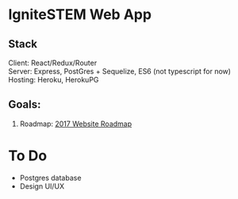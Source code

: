 # IgniteSTEM Web App

## Stack
Client: React/Redux/Router  
Server: Express, PostGres + Sequelize, ES6 (not typescript for now)  
Hosting: Heroku, HerokuPG

## Goals:
1. Roadmap: [2017 Website Roadmap](https://docs.google.com/document/d/1z1XljS0XeFbEc9eymISaKK7oNHHZKV9pSGwynL61VOM/edit)

# To Do
* Postgres database
* Design UI/UX
